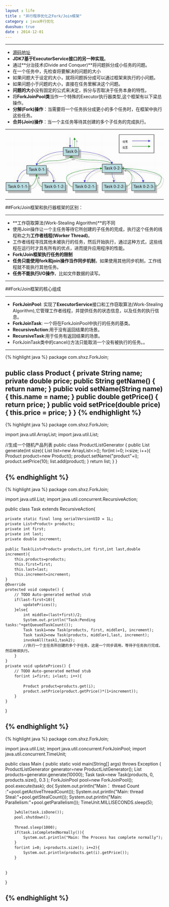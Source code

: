 ```yaml
---
layout : life
title : "并行程序优化之Fork/Join框架"
category : java并行优化
duoshuo: true
date : 2014-12-01
---
```


----------------

* [源码地址](https://github.com/shxz130/concurrent_optimization)
* **JDK7基于ExecutorService接口的另一种实现**。
* 通过**分治技术(Divide and Conquer)**将问题拆分成小任务的问题。
* 在一个任务中，先检查将要解决的问题的大小
 * 如果问题大于设定的大小，就将问题拆分成可以通过框架来执行的小问题。
 * 如果问题小于问题的大小，直接在任务里解决这个问题。
* **问题的大小**没有固定的公式来决定，拆分与否取决于任务本身的特性。
* 将**ForkJoinPool类**当作一个特殊的Executor执行器类型,这个框架有以下梁总操作。
 * **分解(Fork)操作**：当需要将一个任务拆分成更小的多个任务时，在框架中执行这些任务。
 * **合并(Join)操作**：当一个主任务等待其创建的多个子任务的完成执行。
 

----------------

![onepiece](/life/picture/forkjoin.jpg)

------------------

##Fork/Join框架和执行器框架的区别：

------------------

* **工作窃取算法(Work-Stealing Algorithm)**的不同
 * 使用Join操作让一个主任务等待它所创建的子任务的完成，执行这个任务的线程称之为**工作者线程(Worker Thread)**。
 * 工作者线程寻找其他未被执行的任务，然后开始执行，通过这种方式，这些线程在运行时才具有所有的优点，进而提升应用程序的性能。
* **Fork/Join框架执行任务的限制**
 * **任务只能使用fork和join操作当作同步机制**，如果使用其他同步机制，工作线程就不能执行其他任务。
 * **任务不能执行I/O操作**，比如文件数据的读写。 

--------------------

##Fork/Join框架的核心组成

--------------------

* **ForkJoinPool**: 实现了**ExecutorService**接口和工作窃取算法(Work-Stealing Algorithm),它管理工作者线程，并提供任务的状态信息，以及任务的执行信息。
* **ForkJoinTask**: 一个将在ForkJoinPool中执行的任务的基类。
* **RecursiveAction**:用于没有返回结果的场景。
* **RecursiveTask**:用于任务有返回结果的场景。
* ForkJoinTask类中的cancel()方法只能取消一个没有被执行的任务。。

----------------------------
{% highlight java %} 
package com.shxz.ForkJoin;

public class Product {
	private String name;
	private double price;
	public String getName() {
		return name;
	}
	public void setName(String name) {
		this.name = name;
	}
	public double getPrice() {
		return price;
	}
	public void setPrice(double price) {
		this.price = price;
	}
}
{% endhighlight %}
------------
{% highlight java %} 
package com.shxz.ForkJoin;

import java.util.ArrayList;
import java.util.List;

//生成一个随机产品列表
public class ProductListGenerator {
	public List<Product> generate(int size){
		List<Product> list=new ArrayList<>();
		for(int i=0; i<size; i++){
			Product product=new Product();
			product.setName("product"+i);
			product.setPrice(10);
			list.add(product);
		}
		return list;
	}
}

{% endhighlight %}
------------

{% highlight java %} 
package com.shxz.ForkJoin;

import java.util.List;
import java.util.concurrent.RecursiveAction;

public class Task extends RecursiveAction{

	private static final long serialVersionUID = 1L;
	private List<Product> products;
	private int first;
	private int last;
	private double increment;
	
	public Task(List<Product> products,int first,int last,double increment){
		this.products=products;
		this.first=first;
		this.last=last;
		this.increment=increment;
	}
	@Override
	protected void compute() {
		// TODO Auto-generated method stub
		if(last-first<10){
			updatePrices();
		}else{
			int middle=(last+first)/2;
			System.out.println("Task:Pending tasks:"+getQueuedTaskCount());
			Task task1=new Task(products, first, middle+1, increment);
			Task task2=new Task(products, middle+1,last, increment);
			invokeAll(task1,task2);
			//执行一个主任务所创建的多个子任务，这是一个同步调用，等待子任务执行完成，然后继续执行。
		}
	}
	private void updatePrices() {
		// TODO Auto-generated method stub
		for(int i=first; i<last; i++){
			
			Product product=products.get(i);
			product.setPrice(product.getPrice()*(1+increment));
		}
	}

}

{% endhighlight %}
------------
{% highlight java %} 
package com.shxz.ForkJoin;

import java.util.List;
import java.util.concurrent.ForkJoinPool;
import java.util.concurrent.TimeUnit;

public class Main {
	public static void main(String[] args) throws Exception {
		ProductListGenerator generator=new ProductListGenerator();
		List<Product> products=generator.generate(10000);
		Task task=new Task(products, 0, products.size(), 0.3 );
		ForkJoinPool pool=new ForkJoinPool();
		pool.execute(task);
		do{
			System.out.println("Main： thread Count :"+pool.getActiveThreadCount());
			System.out.println("Main: thread Steal:"+pool.getStealCount());
			System.out.println("Main: Parallelism:"+pool.getParallelism());
			TimeUnit.MILLISECONDS.sleep(5);
		
		}while(task.isDone());
		pool.shutdown();
		
		Thread.sleep(1000);
		if(task.isCompletedNormally()){
			System.out.println("Main: The Process has complete normally");
		}
		for(int i=0; i<products.size(); i+=2){
			System.out.println(products.get(i).getPrice());
		}
		
	
	}
	
}

{% endhighlight %}
------------




